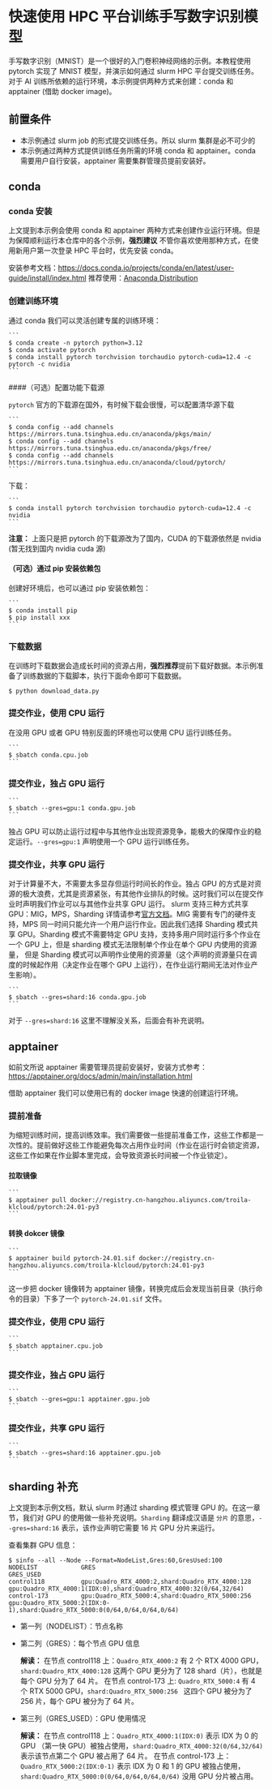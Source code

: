 # 快速使用 HPC 平台训练手写数字识别模型

手写数字识别（MNIST）是一个很好的入门卷积神经网络的示例。本教程使用 pytorch 实现了 MNIST 模型，并演示如何通过 slurm HPC 平台提交训练任务。
对于 AI 训练所依赖的运行环境，本示例提供两种方式来创建：conda 和 apptainer (借助 docker image)。

## 前置条件

* 本示例通过 slurm job 的形式提交训练任务。所以 slurm 集群是必不可少的
* 本示例通过两种方式提供训练任务所需的环境 conda 和 apptainer。conda 需要用户自行安装，apptainer 需要集群管理员提前安装好。

## conda

### conda 安装

上文提到本示例会使用 conda 和 apptainer 两种方式来创建作业运行环境。但是为保障顺利运行本仓库中的各个示例，**强烈建议** 不管你喜欢使用那种方式，在使用新用户第一次登录 HPC 平台时，优先安装 conda。

安装参考文档：https://docs.conda.io/projects/conda/en/latest/user-guide/install/index.html
推荐使用：[Anaconda Distribution](https://www.anaconda.com/download)

### 创建训练环境

通过 conda 我们可以灵活创建专属的训练环境：

    ```
    $ conda create -n pytorch python=3.12
    $ conda activate pytorch
    $ conda install pytorch torchvision torchaudio pytorch-cuda=12.4 -c pytorch -c nvidia
    ```

####（可选）配置功能下载源

`pytorch` 官方的下载源在国外，有时候下载会很慢，可以配置清华源下载

    ```
    $ conda config --add channels https://mirrors.tuna.tsinghua.edu.cn/anaconda/pkgs/main/
    $ conda config --add channels https://mirrors.tuna.tsinghua.edu.cn/anaconda/pkgs/free/
    $ conda config --add channels https://mirrors.tuna.tsinghua.edu.cn/anaconda/cloud/pytorch/
    ```

下载：

    ```
    $ conda install pytorch torchvision torchaudio pytorch-cuda=12.4 -c nvidia
    ```

**注意：** 上面只是把 pytorch 的下载源改为了国内，CUDA 的下载源依然是 nvidia (暂无找到国内 nvidia cuda 源)

#### （可选）通过 pip 安装依赖包

创建好环境后，也可以通过 pip 安装依赖包：

    ```
    $ conda install pip
    $ pip install xxx
    ```

### 下载数据

在训练时下载数据会造成长时间的资源占用，**强烈推荐**提前下载好数据。本示例准备了训练数据的下载脚本，执行下面命令即可下载数据。

```
$ python download_data.py
```

### 提交作业，使用 CPU 运行

在没用 GPU 或者 GPU 特别反面的环境也可以使用 CPU 运行训练任务。

    ```
    $ sbatch conda.cpu.job
    ```

### 提交作业，独占 GPU 运行

    ```
    $ sbatch --gres=gpu:1 conda.gpu.job
    ```

独占 GPU 可以防止运行过程中与其他作业出现资源竞争，能极大的保障作业的稳定运行。`--gres=gpu:1` 声明使用一个 GPU 运行训练任务。

### 提交作业，共享 GPU 运行

对于计算量不大，不需要太多显存但运行时间长的作业。独占 GPU 的方式是对资源的极大浪费，尤其是资源紧张，有其他作业排队的时候。这时我们可以在提交作业时声明我们作业可以与其他作业共享 GPU 运行。
slurm 支持三种方式共享 GPU：MIG，MPS，Sharding 详情请参考[官方文档](https://slurm.schedmd.com/gres.html)。MIG 需要有专门的硬件支持，MPS 同一时间只能允许一个用户运行作业。因此我们选择
Sharding 模式共享 GPU。Sharding 模式不需要特定 GPU 支持，支持多用户同时运行多个作业在一个 GPU 上，但是 sharding 模式无法限制单个作业在单个 GPU 内使用的资源量，
但是 Sharding 模式可以声明作业使用的资源量（这个声明的资源量只在调度的时候起作用（决定作业在哪个 GPU 上运行），在作业运行期间无法对作业产生影响）。

    ```
    $ sbatch --gres=shard:16 conda.gpu.job
    ```

对于 `--gres=shard:16` 这里不理解没关系，后面会有补充说明。

## apptainer

如前文所说 apptainer 需要管理员提前安装好，安装方式参考：https://apptainer.org/docs/admin/main/installation.html

借助 apptainer 我们可以使用已有的 docker image 快速的创建运行环境。

### 提前准备

为缩短训练时间，提高训练效率。我们需要做一些提前准备工作，这些工作都是一次性的。提前做好这些工作能避免每次占用作业时间（作业在运行时会锁定资源，这些工作如果在作业脚本里完成，会导致资源长时间被一个作业锁定）。

#### 拉取镜像

    ```
    $ apptainer pull docker://registry.cn-hangzhou.aliyuncs.com/troila-klcloud/pytorch:24.01-py3
    ```

#### 转换 dokcer 镜像

    ```
    $ apptainer build pytorch-24.01.sif docker://registry.cn-hangzhou.aliyuncs.com/troila-klcloud/pytorch:24.01-py3
    ```

这一步把 docker 镜像转为 apptainer 镜像，转换完成后会发现当前目录（执行命令的目录）下多了一个 `pytorch-24.01.sif` 文件。

### 提交作业，使用 CPU 运行

    ```
    $ sbatch apptainer.cpu.job
    ```

### 提交作业，独占 GPU 运行

    ```
    $ sbatch --gres=gpu:1 apptainer.gpu.job
    ```

### 提交作业，共享 GPU 运行

    ```
    $ sbatch --gres=shard:16 apptainer.gpu.job
    ```

## sharding 补充

上文提到本示例文档，默认 slurm 时通过 sharding 模式管理 GPU 的。在这一章节，我们对 GPU 的使用做一些补充说明。`Sharding` 翻译成汉语是 `分片` 的意思，`--gres=shard:16` 表示，该作业声明它需要 16 片 GPU 分片来运行。

查看集群 GPU 信息：

```
$ sinfo --all --Node --Format=NodeList,Gres:60,GresUsed:100
NODELIST            GRES                                                        GRES_USED
control118          gpu:Quadro_RTX_4000:2,shard:Quadro_RTX_4000:128             gpu:Quadro_RTX_4000:1(IDX:0),shard:Quadro_RTX_4000:32(0/64,32/64)
control-173         gpu:Quadro_RTX_5000:4,shard:Quadro_RTX_5000:256             gpu:Quadro_RTX_5000:2(IDX:0-1),shard:Quadro_RTX_5000:0(0/64,0/64,0/64,0/64)
```

* 第一列（NODELIST）：节点名称
* 第二列（GRES）：每个节点 GPU 信息

    **解读：** 在节点 control118 上：`Quadro_RTX_4000:2` 有 2 个 RTX 4000 GPU，`shard:Quadro_RTX_4000:128` 这两个 GPU 更分为了 128 shard（片），也就是每个 GPU 分为了 64 片。
    在节点 control-173 上: `Quadro_RTX_5000:4` 有 4 个 RTX 5000 GPU，`shard:Quadro_RTX_5000:256 ` 这四个 GPU 被分为了 256 片，每个 GPU 被分为了 64 片。

*  第三列（GRES_USED）：GPU 使用情况

    **解读：** 在节点 control118 上：`Quadro_RTX_4000:1(IDX:0)` 表示 IDX 为 0 的 GPU （第一快 GPU）被独占使用，`shard:Quadro_RTX_4000:32(0/64,32/64)` 表示该节点第二个 GPU 被占用了 64 片。
    在节点 control-173 上：`Quadro_RTX_5000:2(IDX:0-1)` 表示 IDX 为 0 和 1 的 GPU 被独占使用，`shard:Quadro_RTX_5000:0(0/64,0/64,0/64,0/64)` 没用 GPU 分片被占用。
